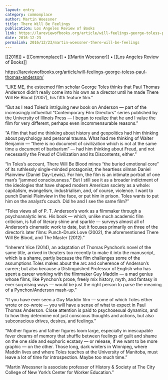 ```yaml
---
layout: entry
category: commonplace
author: Martin Woessner
title: There Will Be Feelings
publication: Los Angeles Review of Books
link: https://lareviewofbooks.org/article/will-feelings-george-toless-paul-thomas-anderson/
date: 2016-12-23
permalink: 2016/12/23/martin-woessner-there-will-be-feelings
---
```


[[2016]] • [[Commonplace]] • [[Martin Woessner]] • [[Los Angeles Review of Books]]

https://lareviewofbooks.org/article/will-feelings-george-toless-paul-thomas-anderson/

“LIKE ME, the esteemed film scholar George Toles thinks that Paul Thomas Anderson didn’t really come into his own as a director until he made There Will Be Blood (2007), his fifth feature film.”

“But as I read Toles’s intriguing new book on Anderson — part of the increasingly influential “Contemporary Film Directors” series published by the University of Illinois Press — I began to realize that he and I value the film for very different, perhaps even incommensurable reasons.”

“A film that had me thinking about history and geopolitics had him thinking about psychology and personal trauma. What had me thinking of Walter Benjamin — “there is no document of civilization which is not at the same time a document of barbarism” — had him thinking about Freud, and not necessarily the Freud of Civilization and Its Discontents, either.”

“In Toles’s account, There Will Be Blood mines “the buried emotional core” of its ruthlessly single-minded protagonist, the heartless oilman Daniel Plainview (Daniel Day-Lewis). For him, the film is an intimate portrait of one man’s “jammed consciousness.” But I still see it as a broader indictment of the ideologies that have shaped modern American society as a whole: capitalism, evangelism, industrialism, and, of course, violence. I want to punch Daniel Plainview in the face, or put him in prison. Toles wants to put him on the analyst’s couch. Did he and I see the same film?”

“Toles views all of P. T. Anderson’s work as a filmmaker through a psychoanalytic lens. His book — which, unlike much academic film criticism, is full of literary shine and sparkle — surveys almost all of Anderson’s cinematic work to date, but it focuses primarily on three of the director’s later films: Punch-Drunk Love (2002), the aforementioned There Will Be Blood, and The Master (2012).”

“Inherent Vice (2014), an adaptation of Thomas Pynchon’s novel of the same title, arrived in theaters too recently to make it into the manuscript, which is a shame, partly because the film challenges some of the assumptions Toles makes about the arc and coherence of Anderson’s career; but also because a Distinguished Professor of English who has spent a career working with the filmmaker Guy Maddin — a mad genius whose films, like Pynchon’s prose, freely mix history, myth, and fantasy in ever surprising ways — would be just the right person to parse the meaning of a Pynchon/Anderson mash-up.”

“If you have ever seen a Guy Maddin film — some of which Toles either wrote or co-wrote — you will have a sense of what to expect in Paul Thomas Anderson. Close attention is paid to psychosexual dynamics, and to how they determine not just conscious thoughts and actions, but also subconscious drives, desires, and feelings.”

“Mother figures and father figures loom large, especially in inescapable fever dreams of memory that shuffle between feelings of guilt and shame on the one side and euphoric ecstasy — or release, if we want to be more graphic — on the other. Those long, dark winters in Winnipeg, where Maddin lives and where Toles teaches at the University of Manitoba, must leave a lot of time for introspection. Maybe too much time.”

“Martin Woessner is associate professor of History & Society at The City College of New York’s Center for Worker Education.”

